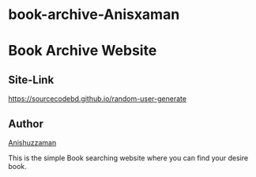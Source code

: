 # book-archive-Anisxaman

# Book Archive Website
## Site-Link
https://sourcecodebd.github.io/random-user-generate

## Author 
[Anishuzzaman][author]

[author]: https://github.com/Anisxaman
This is the simple Book searching website where you can find your desire book.
